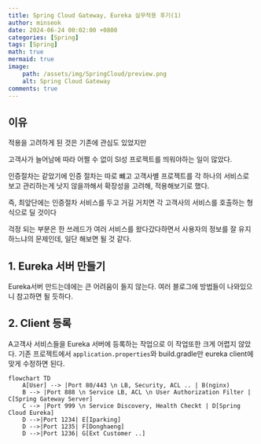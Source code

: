 ```yaml
---
title: Spring Cloud Gateway, Eureka 실무적용 후기(1)
author: minseok
date: 2024-06-24 00:02:00 +0800
categories: [Spring]
tags: [Spring]
math: true
mermaid: true
image: 
    path: /assets/img/SpringCloud/preview.png
    alt: Spring Cloud Gateway 
comments: true
---
```


## 이유

적용을 고려하게 된 것은 기존에 관심도 있었지만

고객사가 늘어남에 따라 어쩔 수 없이 SI성 프로젝트를 띄워야하는 일이 많았다.

인증절차는 같았기에 인증 절차는 따로 뺴고 고객사별 프로젝트를 각 하나의 서비스로 보고 관리하는게 낫지 않을까해서 확장성을 고려해, 적용해보기로 했다.

즉, 최앞단에는 인증절차 서비스를 두고 거길 거치면 각 고객사의 서비스를 호출하는 형식으로 딜 것이다

걱정 되는 부분은 한 쓰레드가 여러 서비스를 왔다갔다하면서 사용자의 정보를 잘 유지하느냐의 문제인데, 일단 해보면 될 것 같다.


## 1. Eureka 서버 만들기

Eureka서버 만드는데에는 큰 어려움이 들지 않는다. 여러 블로그에 방법들이 나와있으니 참고하면 될 듯하다.

## 2. Client 등록

A고객사 서비스들을 Eureka 서버에 등록하는 작업으로 이 작업또한 크게 어렵지 않았다.
기존 프로젝트에서 `application.properties`와 build.gradle만 eureka client에 맞게 수정하면 된다.



```mermaid
flowchart TD
    A[User] --> |Port 80/443 \n LB, Security, ACL .. | B(nginx)
    B --> |Port 888 \n Service LB, ACL \n User Authorization Filter | C[Spring Gateway Server]
    C --> |Port 999 \n Service Discovery, Health Checkt | D[Spring Cloud Eureka]
    D -->|Port 1234| E[Iparking]
    D -->|Port 1235| F[Donghaeng]
    D -->|Port 1236| G[Ext Customer ..]
```





